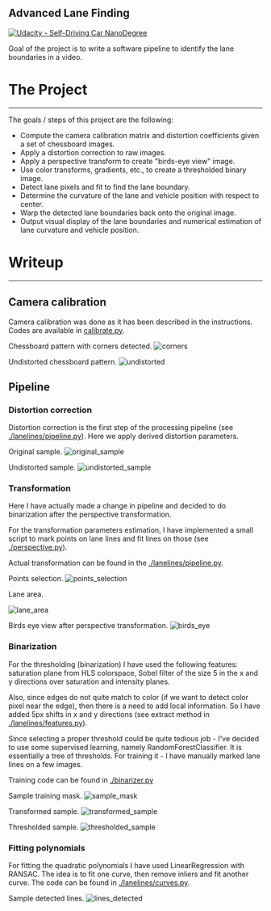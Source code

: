 ## Advanced Lane Finding
[![Udacity - Self-Driving Car NanoDegree](https://s3.amazonaws.com/udacity-sdc/github/shield-carnd.svg)](http://www.udacity.com/drive)


[corners]: ./output_images/corners_calibration2.jpg "Calibration pattern with corners detected"
[undistorted]: ./output_images/undistorted_calibration2.jpg "Undistorted calibration pattern"
[original_sample]: ./train_images/harder_challenge_0001.png "Sample image"
[undistorted_sample]: ./output_images/undistorted_harder_challenge_0001.png "Undistorted sample image"
[points_selection]: ./output_images/points_selection.png "Points selection"
[lane_area]: ./output_images/lane_area.png "Lane area"
[birds_eye]: ./output_images/birds_eye.png "Birds eye view on the lane area"
[sample_mask]: ./output_images/harder_challenge_0001_mask.png "Sample image mask"
[transformed_sample]: ./output_images/transformed45512.jpg "Transformed sample"
[thresholded_sample]: ./output_images/binary45512.jpg "Transformed sample"
[lines_detected]: ./output_images/lines55743.jpg "Detected lines"

Goal of the project is to write a software pipeline to identify the lane boundaries in a video.


# The Project
---

The goals / steps of this project are the following:

* Compute the camera calibration matrix and distortion coefficients given a set of chessboard images.
* Apply a distortion correction to raw images.
* Apply a perspective transform to create "birds-eye view" image.
* Use color transforms, gradients, etc., to create a thresholded binary image.
* Detect lane pixels and fit to find the lane boundary.
* Determine the curvature of the lane and vehicle position with respect to center.
* Warp the detected lane boundaries back onto the original image.
* Output visual display of the lane boundaries and numerical estimation of lane curvature and vehicle position.

# Writeup
---

## Camera calibration
Camera calibration was done as it has been described in the instructions. Codes are available in
[calibrate.py](./calibrate.py).

Chessboard pattern with corners detected.
![corners]

Undistorted chessboard pattern.
![undistorted]

## Pipeline
### Distortion correction
Distortion correction is the first step of the processing pipeline (see [./lanelines/pipeline.py](./lanelines/pipeline.py)).
Here we apply derived distortion parameters.


Original sample.
![original_sample]

Undistorted sample.
![undistorted_sample]

### Transformation
Here I have actually made a change in pipeline and decided to do binarization after the perspective transformation.

For the transformation parameters estimation, I have implemented a small script to mark points on lane lines and
fit lines on those (see [./perspective.py](./perspective.py)).

Actual transformation can be found in the [./lanelines/pipeline.py](./lanelines/pipeline.py).

Points selection.
![points_selection]

Lane area.

![lane_area]

Birds eye view after perspective transformation.
![birds_eye]

### Binarization

For the thresholding (binarization) I have used the following features: saturation plane from HLS colorspace,
Sobel filter of the size 5 in the x and y directions over saturation and intensity planes.

Also, since edges do not quite match to color (if we want to detect color pixel near the edge), then there is a need
to add local information. So I have added 5px shifts in x and y directions (see extract method in [./lanelines/features.py](./lanelines/features.py)).

Since selecting a proper threshold could be quite tedious job - I've decided to use some supervised learning,
namely RandomForestClassifier. It is essentially a tree of thresholds.
For training it - I have manually marked lane lines on a few images.

Training code can be found in [./binarizer.py](./binarizer.py)

Sample training mask.
![sample_mask]

Transformed sample.
![transformed_sample]

Thresholded sample.
![thresholded_sample]


### Fitting polynomials

For fitting the quadratic polynomials I have used LinearRegression with RANSAC.
The idea is to fit one curve, then remove inliers and fit another curve.
The code can be found in [./lanelines/curves.py](./lanelines/curves.py).

Sample detected lines.
![lines_detected]
